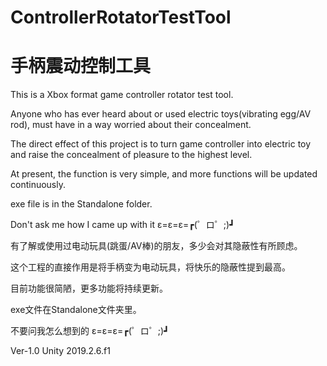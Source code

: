 # ControllerRotatorTestTool
# 手柄震动控制工具
This is a Xbox format game controller rotator test tool.

Anyone who has ever heard about or used electric toys(vibrating egg/AV rod), must have in a way worried about their concealment.

The direct effect of this project is to turn game controller into electric toy and raise the concealment of pleasure to the highest level.

At present, the function is very simple, and more functions will be updated continuously.

exe file is in the Standalone folder.

Don't ask me how I came up with it ε=ε=ε=┏(゜ロ゜;)┛

有了解或使用过电动玩具(跳蛋/AV棒)的朋友，多少会对其隐蔽性有所顾虑。

这个工程的直接作用是将手柄变为电动玩具，将快乐的隐蔽性提到最高。

目前功能很简陋，更多功能将持续更新。

exe文件在Standalone文件夹里。

不要问我怎么想到的 ε=ε=ε=┏(゜ロ゜;)┛

Ver-1.0 Unity 2019.2.6.f1